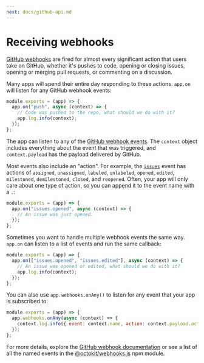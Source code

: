 ```yaml
---
next: docs/github-api.md
---
```


# Receiving webhooks

[GitHub webhooks](https://docs.github.com/en/free-pro-team@latest/developers/webhooks-and-events/about-webhooks) are fired for almost every significant action that users take on GitHub, whether it's pushes to code, opening or closing issues, opening or merging pull requests, or commenting on a discussion.

Many apps will spend their entire day responding to these actions. `app.on` will listen for any GitHub webhook events:

```js
module.exports = (app) => {
  app.on("push", async (context) => {
    // Code was pushed to the repo, what should we do with it?
    app.log.info(context);
  });
};
```

The app can listen to any of the [GitHub webhook events](https://developer.github.com/webhooks/#events). The `context` object includes everything about the event that was triggered, and `context.payload` has the payload delivered by GitHub.

Most events also include an "action". For example, the [`issues`](https://developer.github.com/v3/activity/events/types/#issuesevent) event has actions of `assigned`, `unassigned`, `labeled`, `unlabeled`, `opened`, `edited`, `milestoned`, `demilestoned`, `closed`, and `reopened`. Often, your app will only care about one type of action, so you can append it to the event name with a `.`:

```js
module.exports = (app) => {
  app.on("issues.opened", async (context) => {
    // An issue was just opened.
  });
};
```

Sometimes you want to handle multiple webhook events the same way. `app.on` can listen to a list of events and run the same callback:

```js
module.exports = (app) => {
  app.on(["issues.opened", "issues.edited"], async (context) => {
    // An issue was opened or edited, what should we do with it?
    app.log.info(context);
  });
};
```

You can also use `app.webhooks.onAny()` to listen for any event that your app is subscribed to:

```js
module.exports = (app) => {
  app.webhooks.onAny(async (context) => {
    context.log.info({ event: context.name, action: context.payload.action });
  });
};
```

For more details, explore the [GitHub webhook documentation](https://docs.github.com/en/free-pro-team@latest/developers/webhooks-and-events/about-webhooks#events) or see a list of all the named events in the [@octokit/webhooks.js](https://github.com/octokit/webhooks.js/) npm module.
